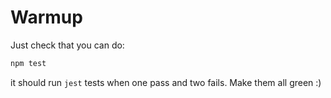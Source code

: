 # Warmup

Just check that you can do:
```bash
npm test
```
it should run `jest` tests when one pass and two fails.
Make them all green :)

